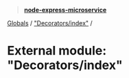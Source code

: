 > **[node-express-microservice](../README.md)**

[Globals](../globals.md) / ["Decorators/index"](_decorators_index_.md) /

# External module: "Decorators/index"